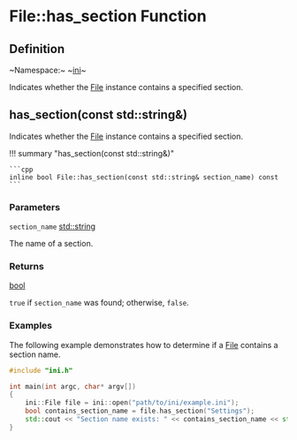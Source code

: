 # File::has_section Function

## Definition

~Namespace:~ ~[ini](../../ini_namespace.md)~

Indicates whether the [File](../file.md) instance contains a specified section.

## has_section(const std::string&)

Indicates whether the [File](../file.md) instance contains a specified section.

!!! summary "has_section(const std::string&)"

    ```cpp
    inline bool File::has_section(const std::string& section_name) const
    ```

### Parameters

`section_name` [std::string](https://en.cppreference.com/w/cpp/string/basic_string)

The name of a section.

### Returns

[bool](https://en.cppreference.com/w/cpp/language/types)

`true` if `section_name` was found; otherwise, `false`.

### Examples

The following example demonstrates how to determine if a [File](../file.md) contains a section name.

```cpp linenums="1" title="main.cpp"
#include "ini.h"

int main(int argc, char* argv[])
{
    ini::File file = ini::open("path/to/ini/example.ini");
    bool contains_section_name = file.has_section("Settings");
    std::cout << "Section name exists: " << contains_section_name << std::endl;
}
```